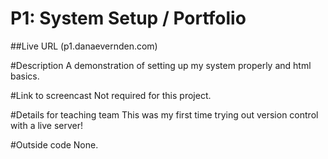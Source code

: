 
# P1: System Setup / Portfolio
##Live URL
(p1.danaevernden.com)

#Description
A demonstration of setting up my system properly and html basics.

#Link to screencast
Not required for this project.

#Details for teaching team
This was my first time trying out version control with a live server!

#Outside code
None.
